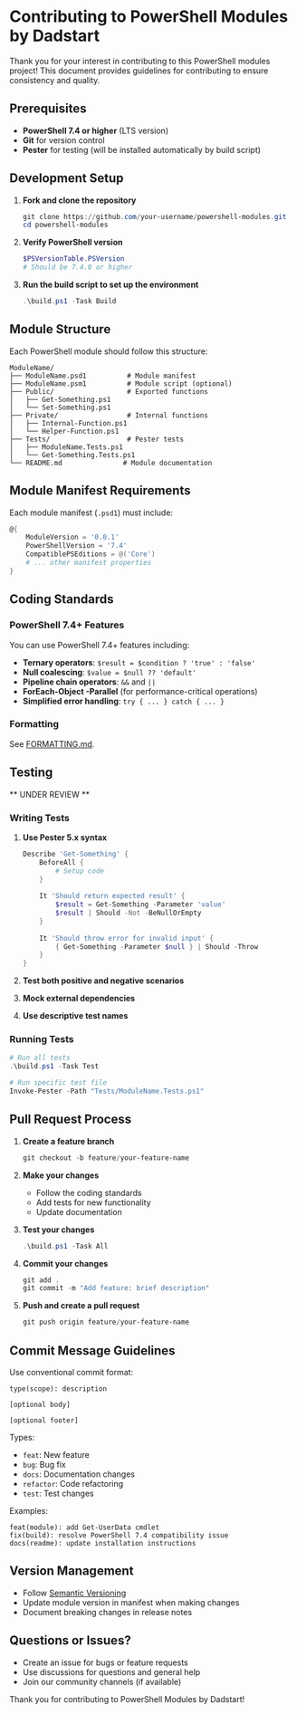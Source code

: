 # Contributing to PowerShell Modules by Dadstart

Thank you for your interest in contributing to this PowerShell modules project! This document provides guidelines for contributing to ensure consistency and quality.

## Prerequisites

- **PowerShell 7.4 or higher** (LTS version)
- **Git** for version control
- **Pester** for testing (will be installed automatically by build script)

## Development Setup

1. **Fork and clone the repository**
   ```powershell
   git clone https://github.com/your-username/powershell-modules.git
   cd powershell-modules
   ```

2. **Verify PowerShell version**
   ```powershell
   $PSVersionTable.PSVersion
   # Should be 7.4.0 or higher
   ```

3. **Run the build script to set up the environment**
   ```powershell
   .\build.ps1 -Task Build
   ```

## Module Structure

Each PowerShell module should follow this structure:

```
ModuleName/
├── ModuleName.psd1          # Module manifest
├── ModuleName.psm1          # Module script (optional)
├── Public/                  # Exported functions
│   ├── Get-Something.ps1
│   └── Set-Something.ps1
├── Private/                 # Internal functions
│   ├── Internal-Function.ps1
│   └── Helper-Function.ps1
├── Tests/                   # Pester tests
│   ├── ModuleName.Tests.ps1
│   └── Get-Something.Tests.ps1
└── README.md               # Module documentation
```

## Module Manifest Requirements

Each module manifest (`.psd1`) must include:

```powershell
@{
    ModuleVersion = '0.0.1'
    PowerShellVersion = '7.4'
    CompatiblePSEditions = @('Core')
    # ... other manifest properties
}
```

## Coding Standards

### PowerShell 7.4+ Features

You can use PowerShell 7.4+ features including:

- **Ternary operators**: `$result = $condition ? 'true' : 'false'`
- **Null coalescing**: `$value = $null ?? 'default'`
- **Pipeline chain operators**: `&&` and `||`
- **ForEach-Object -Parallel** (for performance-critical operations)
- **Simplified error handling**: `try { ... } catch { ... }`

### Formatting

See [FORMATTING.md](FORMATTING.md).

## Testing

** UNDER REVIEW ** 

### Writing Tests

1. **Use Pester 5.x syntax**
   ```powershell
   Describe 'Get-Something' {
       BeforeAll {
           # Setup code
       }
       
       It 'Should return expected result' {
           $result = Get-Something -Parameter 'value'
           $result | Should -Not -BeNullOrEmpty
       }
       
       It 'Should throw error for invalid input' {
           { Get-Something -Parameter $null } | Should -Throw
       }
   }
   ```

2. **Test both positive and negative scenarios**
3. **Mock external dependencies**
4. **Use descriptive test names**

### Running Tests

```powershell
# Run all tests
.\build.ps1 -Task Test

# Run specific test file
Invoke-Pester -Path "Tests/ModuleName.Tests.ps1"
```

## Pull Request Process

1. **Create a feature branch**
   ```powershell
   git checkout -b feature/your-feature-name
   ```

2. **Make your changes**
   - Follow the coding standards
   - Add tests for new functionality
   - Update documentation

3. **Test your changes**
   ```powershell
   .\build.ps1 -Task All
   ```

4. **Commit your changes**
   ```powershell
   git add .
   git commit -m "Add feature: brief description"
   ```

5. **Push and create a pull request**
   ```powershell
   git push origin feature/your-feature-name
   ```

## Commit Message Guidelines

Use conventional commit format:

```
type(scope): description

[optional body]

[optional footer]
```

Types:
- `feat`: New feature
- `bug`: Bug fix
- `docs`: Documentation changes
- `refactor`: Code refactoring
- `test`: Test changes

Examples:
```
feat(module): add Get-UserData cmdlet
fix(build): resolve PowerShell 7.4 compatibility issue
docs(readme): update installation instructions
```

## Version Management

- Follow [Semantic Versioning](https://semver.org/)
- Update module version in manifest when making changes
- Document breaking changes in release notes

## Questions or Issues?

- Create an issue for bugs or feature requests
- Use discussions for questions and general help
- Join our community channels (if available)

Thank you for contributing to PowerShell Modules by Dadstart! 